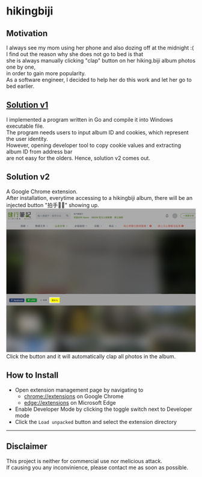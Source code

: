 # hikingbiji

## Motivation

I always see my mom using her phone and also dozing off at the midnight :( \
I find out the reason why she does not go to bed is that \
she is always manually clicking "clap" button on her hiking.biji album photos one by one, \
in order to gain more popularity. \
As a software engineer, I decided to help her do this work and let her go to bed earlier.

## [Solution v1](./README_v1.md)

I implemented a program written in Go and compile it into Windows executable file. \
The program needs users to input album ID and cookies, which represent the user identity. \
However, opening developer tool to copy cookie values and extracting album ID from address bar \
are not easy for the olders.
Hence, solution v2 comes out.

## Solution v2

A Google Chrome extension. \
After installation, everytime accessing to a hikingbiji album, there will be an injected button "拍手👏🏽" showing up.
![clap-button](./clap-button.png)
Click the button and it will automatically clap all photos in the album.

## How to Install

- Open extension management page by navigating to
  - <chrome://extensions> on Google Chrome
  - <edge://extensions> on Microsoft Edge
- Enable Developer Mode by clicking the toggle switch next to Developer mode
- Click the `Load unpacked` button and select the extension directory

---

## Disclaimer

This project is neither for commercial use nor melicious attack. \
If causing you any inconvinience, please contact me as soon as possible.
